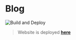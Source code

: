 # Blog

![Build and Deploy](https://github.com/jssoriao/blog/actions/workflows/main.yml/badge.svg)

> Website is deployed **[here](https://jssoriao.dev)**
